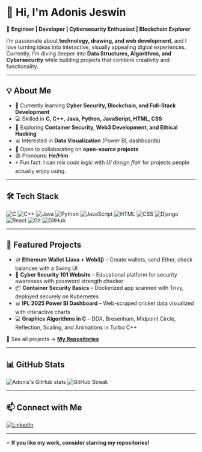 # 👋 Hi, I'm Adonis Jeswin

🚀 **Engineer | Developer | Cybersecurity Enthusiast | Blockchain Explorer**

I’m passionate about **technology, drawing, and web development**, and I love turning ideas into interactive, visually appealing digital experiences.  
Currently, I’m diving deeper into **Data Structures, Algorithms, and Cybersecurity** while building projects that combine creativity and functionality.

---

## 💡 About Me
- 🌱 Currently learning **Cyber Security, Blockchain, and Full-Stack Development**  
- 💻 Skilled in **C, C++, Java, Python, JavaScript, HTML, CSS**  
- 🔐 Exploring **Container Security, Web3 Development, and Ethical Hacking**  
- 📊 Interested in **Data Visualization** (Power BI, dashboards)  
- 🤝 Open to collaborating on **open-source projects**  
- 😄 Pronouns: **He/Him**  
- ⚡ Fun fact: I can mix *code logic* with *UI design flair* for projects people actually enjoy using.

---

## 🛠️ Tech Stack
![C](https://img.shields.io/badge/-C-blue?logo=c&logoColor=white)
![C++](https://img.shields.io/badge/-C++-00599C?logo=cplusplus&logoColor=white)
![Java](https://img.shields.io/badge/-Java-orange?logo=java&logoColor=white)
![Python](https://img.shields.io/badge/-Python-3776AB?logo=python&logoColor=white)
![JavaScript](https://img.shields.io/badge/-JavaScript-F7DF1E?logo=javascript&logoColor=black)
![HTML](https://img.shields.io/badge/-HTML5-E34F26?logo=html5&logoColor=white)
![CSS](https://img.shields.io/badge/-CSS3-1572B6?logo=css3&logoColor=white)
![Django](https://img.shields.io/badge/-Django-092E20?logo=django&logoColor=white)
![React](https://img.shields.io/badge/-React-61DAFB?logo=react&logoColor=black)
![Git](https://img.shields.io/badge/-Git-F05032?logo=git&logoColor=white)
![GitHub](https://img.shields.io/badge/-GitHub-181717?logo=github&logoColor=white)

---

## 📌 Featured Projects
- 🪙 **Ethereum Wallet (Java + Web3j)** – Create wallets, send Ether, check balances with a Swing UI  
- 🔐 **Cyber Security 101 Website** – Educational platform for security awareness with password strength checker  
- 📦 **Container Security Basics** – Dockerized app scanned with Trivy, deployed securely on Kubernetes  
- 📊 **IPL 2025 Power BI Dashboard** – Web-scraped cricket data visualized with interactive charts  
- 💻 **Graphics Algorithms in C** – DDA, Bresenham, Midpoint Circle, Reflection, Scaling, and Animations in Turbo C++  

📂 See all projects → [**My Repositories**](https://github.com/AdonisJeswin?tab=repositories)

---

## 📊 GitHub Stats
![Adonis's GitHub stats](https://github-readme-stats.vercel.app/api?username=AdonisJeswin&show_icons=true&theme=tokyonight)
![GitHub Streak](https://streak-stats.demolab.com?user=AdonisJeswin&theme=tokyonight&border_radius=5)

---

## 📫 Connect with Me
[![LinkedIn](https://img.shields.io/badge/LinkedIn-blue?logo=linkedin&logoColor=white)](www.linkedin.com/in/adonis-jeswin)


---

⭐ **If you like my work, consider starring my repositories!**

